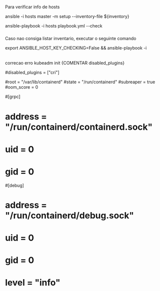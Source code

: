 #####
Para verificar info de hosts

ansible -i hosts master -m setup --inventory-file ${inventory}

ansible-playbook -i hosts playbook.yml --check

#####

Caso nao consiga listar inventario, executar o seguinte comando

export ANSIBLE_HOST_KEY_CHECKING=False && ansible-playbook -i


######

correcao erro kubeadm init {COMENTAR disabled_plugins}


#disabled_plugins = ["cri"]

#root = "/var/lib/containerd"
#state = "/run/containerd"
#subreaper = true
#oom_score = 0

#[grpc]
#  address = "/run/containerd/containerd.sock"
#  uid = 0
#  gid = 0

#[debug]
#  address = "/run/containerd/debug.sock"
#  uid = 0
#  gid = 0
#  level = "info"
